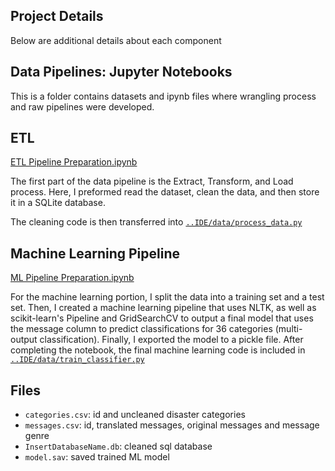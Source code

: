 ## Project Details
Below are additional details about each component


## Data Pipelines: Jupyter Notebooks
This is a  folder contains datasets and ipynb files where wrangling process and raw pipelines were developed.

## ETL
[ETL Pipeline Preparation.ipynb](https://github.com/victorlifan/Disaster-Response-Pipelines/blob/master/Jupyter%20Notebook%20file/ETL%20Pipeline%20Preparation.ipynb)

The first part of the data pipeline is the Extract, Transform, and Load process. Here, I preformed read the dataset, clean the data, and then store it in a SQLite database.

The cleaning code is then transferred into [`..IDE/data/process_data.py`](https://github.com/victorlifan/Disaster-Response-Pipelines/tree/master/IDE/data)

## Machine Learning Pipeline
[ML Pipeline Preparation.ipynb](https://github.com/victorlifan/Disaster-Response-Pipelines/blob/master/Jupyter%20Notebook%20file/ML%20Pipeline%20Preparation.ipynb)

For the machine learning portion, I split the data into a training set and a test set. Then, I created a machine learning pipeline that uses NLTK, as well as scikit-learn's Pipeline and GridSearchCV to output a final model that uses the message column to predict classifications for 36 categories (multi-output classification). Finally, I exported the model to a pickle file. After completing the notebook, the final machine learning code is included in [`..IDE/data/train_classifier.py`](https://github.com/victorlifan/Disaster-Response-Pipelines/tree/master/IDE/models)

## Files

* `categories.csv`: id and uncleaned disaster categories
* `messages.csv`: id, translated messages, original messages and message genre
* `InsertDatabaseName.db`: cleaned sql database
* `model.sav`: saved trained ML model
